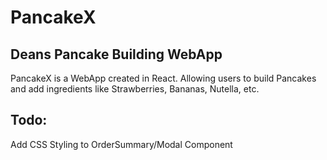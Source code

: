 # PancakeX

## Deans Pancake Building WebApp

PancakeX is a WebApp created in React. Allowing users to build Pancakes and add ingredients like Strawberries, Bananas, Nutella, etc.

## Todo:

Add CSS Styling to OrderSummary/Modal Component
